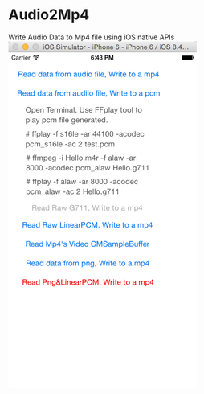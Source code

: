 # Audio2Mp4
Write Audio Data to Mp4 file using iOS native APIs
![image](https://github.com/YangBen/Audio2Mp4/blob/master/08102015-CMBufferSample/preview.png)
